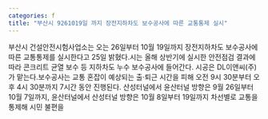```yaml
---
categories: f
title: "부산시 9261019일 까지 장전지하차도 보수공사에 따른 교통통제 실시"
---
```

부산시 건설안전시험사업소는 오는 26일부터 10월 19일까지 장전지하차도 보수공사에 따른 교통통제를 실시한다고 25일 밝혔다.시는 올해 상반기에 실시한 안전점검 결과에 따라 콘크리트 균열 보수 등 지하차도 누수 보수공사에 들어간다. 시공은 DL이앤씨(주)가 맡는다.보수공사는 교통 혼잡이 예상되는 출·퇴근 시간을 피해 오전 9시 30분부터 오후 4시 30분까지 7시간 동안 진행된다. 산성터널에서 윤산터널 방향은 9월 26일부터 10월 7일까지, 윤산터널에서 산성터널 방향은 10월 8일부터 19일까지 차선별로 교통을 통제해 시민 불편을